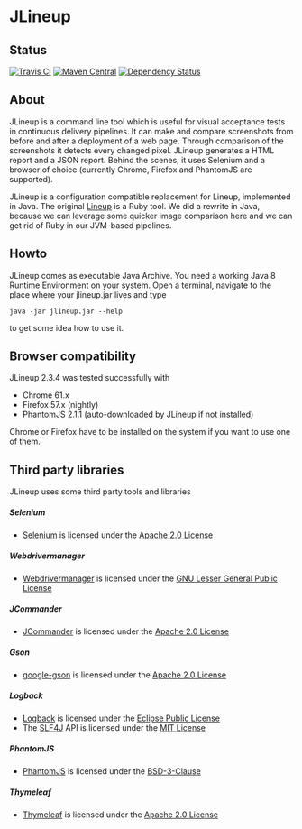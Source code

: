 # JLineup

## Status

[![Travis CI](https://travis-ci.org/otto-de/jlineup.svg?branch=master)](https://travis-ci.org/otto-de/jlineup)
[![Maven Central](https://maven-badges.herokuapp.com/maven-central/de.otto/jlineup/badge.svg)](https://maven-badges.herokuapp.com/maven-central/de.otto/jlineup)
[![Dependency Status](https://www.versioneye.com/user/projects/58175e12d33a712754f2ab3d/badge.svg?style=flat-square)](https://www.versioneye.com/user/projects/58175e12d33a712754f2ab3d)

## About
JLineup is a command line tool which is useful for visual acceptance tests in continuous
delivery pipelines. It can make and compare screenshots from before and after a deployment
of a web page. Through comparison of the screenshots it detects every changed pixel.
JLineup generates a HTML report and a JSON report.
Behind the scenes, it uses Selenium and a browser of choice (currently Chrome, Firefox and
PhantomJS are supported).

JLineup is a configuration compatible replacement
for Lineup, implemented in Java. The original
[Lineup](https://github.com/otto-de/lineup) is
a Ruby tool. We did a rewrite in Java, because we can
leverage some quicker image comparison here and we can
get rid of Ruby in our JVM-based pipelines.

## Howto

JLineup comes as executable Java Archive.
You need a working Java 8 Runtime Environment on your system.
Open a terminal, navigate to the place where your jlineup.jar lives and type

    java -jar jlineup.jar --help
  
to get some idea how to use it.

## Browser compatibility

JLineup 2.3.4 was tested successfully with

* Chrome 61.x
* Firefox 57.x (nightly)
* PhantomJS 2.1.1 (auto-downloaded by JLineup if not installed)
        
Chrome or Firefox have to be installed on the system if you want to use one of them.

## Third party libraries

JLineup uses some third party tools and libraries

##### Selenium

* [Selenium](http://www.seleniumhq.org/) is licensed under the [Apache 2.0 License](http://www.apache.org/licenses/LICENSE-2.0)

##### Webdrivermanager

* [Webdrivermanager](https://github.com/bonigarcia/webdrivermanager) is licensed under the [GNU Lesser General Public License](https://www.gnu.org/licenses/lgpl-2.1.html)
  
##### JCommander

* [JCommander](http://jcommander.org/) is licensed under the [Apache 2.0 License](http://www.apache.org/licenses/LICENSE-2.0)

##### Gson

* [google-gson](https://github.com/google/gson) is licensed under the [Apache 2.0 License](http://www.apache.org/licenses/LICENSE-2.0) 

##### Logback

* [Logback](http://logback.qos.ch/) is licensed under the [Eclipse Public License](http://www.eclipse.org/legal/epl-v10.html)
* The [SLF4J](http://www.slf4j.org) API is licensed under the [MIT License](http://www.slf4j.org/license.html)

##### PhantomJS

* [PhantomJS](http://phantomjs.org/) is licensed under the [BSD-3-Clause](https://github.com/ariya/phantomjs/blob/master/LICENSE.BSD)

##### Thymeleaf

* [Thymeleaf](http://www.thymeleaf.org/) is licensed under the [Apache 2.0 License](http://www.apache.org/licenses/LICENSE-2.0) 